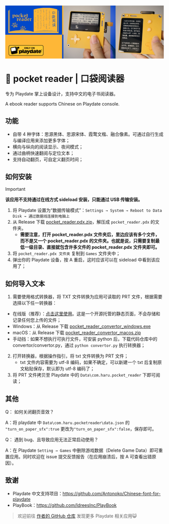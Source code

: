 ![screenshot](https://github.com/Antonoko/pocket-reader/blob/main/__asset__/header.jpg)
# 📖 pocket reader | 口袋阅读器

专为 Playdate 掌上设备设计，支持中文的电子书阅读器。

A ebook reader supports Chinese on Playdate console.

## 功能
- 自带 4 种字体：思源黑体、思源宋体、霞鹜文楷、融合像素。可通过自行生成与编译应用来添加更多字体；
- 横向与纵向的阅读显示、夜间模式；
- 通过曲柄快速翻阅与定位文本；
- 支持自动翻页，可自定义翻页时间；

## 如何安装
> [!IMPORTANT]  
> **该应用不支持通过在线方式 sideload 安装，只能通过 USB 传输安装。**

1. 将 Playdate 设置为“数据传输模式”：`Settings → System → Reboot to Data Disk → 通过数据线连接到电脑上`
2. 从 Release 下载 [pocket_reader.pdx.zip](https://github.com/Antonoko/pocket-reader/releases)，解压成 `pocket_reader.pdx` 的文件夹。
    - **需要注意，打开 pocket_reader.pdx 文件夹后，里边应该有多个文件，而不是又一个 pocket_reader.pdx 的文件夹。也就是说，只需要复制最低一级目录、直接就包含许多文件的 pocket_reader.pdx 文件夹即可。**
3. 将 `pocket_reader.pdx 文件夹` 复制到 `Games` 文件夹中；
4. 弹出你的 Playdate 设备，按 A 重启，这时应该可以在 sideload 中看到该应用了；


## 如何导入文本
1. 需要使用格式转换器，将 TXT 文件转换为应用可读取的 PRT 文件，根据需要选择以下任一转换器：
- 在线版（推荐）：[点击这里使用](https://antonoko.github.io/pocketReaderConverter)。这是一个开源托管的静态页面，不会存储和记录任何您上传的文件；
- Windows：从 Release 下载 [pocket_reader_convertor_windows.exe](https://github.com/Antonoko/pocket-reader/releases)
- macOS：从 Release 下载 [pocket_reader_convertor_macos.zip](https://github.com/Antonoko/pocket-reader/releases)
- 手动挡：如果不想执行可执行文件，可安装 python 后，下载代码仓库中的 convertor/convertor.py，通过 `python convertor.py` 执行转换器；

2. 打开转换器，根据操作指引，将 txt 文件转换为 PRT 文件；
    - txt 文件内容需要为 utf-8 编码，如果不确定，可以新建一个 txt 后复制原文粘贴保存，默认即为 utf-8 编码了；
3. 将 PRT 文件拷贝至 Playdate 中的 `Data\com.haru.pocket_reader` 下即可阅读；

## 其他
Q： 如何关闭翻页音效？

A：将 playdate 中 `Data\com.haru.pocketreader\data.json` 的 `"turn_on_paper_sfx":true` 更改为`"turn_on_paper_sfx":false`，保存即可。

Q： 遇到 bug、且导致应用无法正常启动使用？

A：在 Playdate `Setting → Games` 中删除游戏数据（Delete Game Data）即可重置应用。同时欢迎在 issue 提交反馈报告（在应用崩溃后，按 A 可查看出错原因）。

## 致谢
- Playdate 中文支持项目：https://github.com/Antonoko/Chinese-font-for-playdate
- PlayBook：https://github.com/IdreesInc/PlayBook

> 欢迎前往 [作者的 GitHub 仓库](https://github.com/Antonoko?tab=repositories) 发现更多 Playdate 相关应用😺